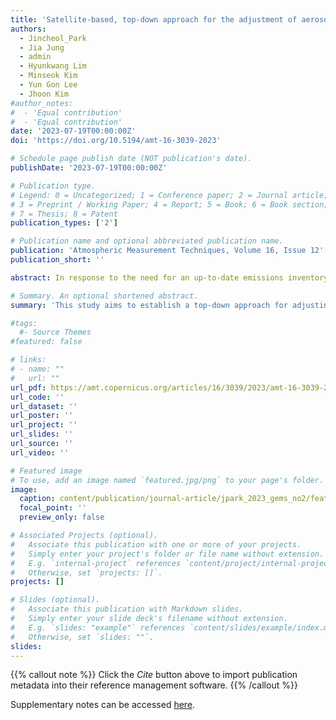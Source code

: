 ```yaml
---
title: 'Satellite-based, top-down approach for the adjustment of aerosol precursor emissions over East Asia: the TROPOspheric Monitoring Instrument (TROPOMI) NO2 product and the Geostationary Environment Monitoring Spectrometer (GEMS) aerosol optical depth (AOD) data fusion product and its proxy'
authors:
  - Jincheol_Park
  - Jia Jung
  - admin
  - Hyunkwang Lim
  - Minseok Kim
  - Yun Gon Lee
  - Jhoon Kim
#author_notes:
#  - 'Equal contribution'
#  - 'Equal contribution'
date: '2023-07-19T00:00:00Z'
doi: 'https://doi.org/10.5194/amt-16-3039-2023'

# Schedule page publish date (NOT publication's date).
publishDate: '2023-07-19T00:00:00Z'

# Publication type.
# Legend: 0 = Uncategorized; 1 = Conference paper; 2 = Journal article;
# 3 = Preprint / Working Paper; 4 = Report; 5 = Book; 6 = Book section;
# 7 = Thesis; 8 = Patent
publication_types: ['2']

# Publication name and optional abbreviated publication name.
publication: 'Atmospheric Measurement Techniques, Volume 16, Issue 12'
publication_short: ''

abstract: In response to the need for an up-to-date emissions inventory and the recent achievement of geostationary observations afforded by the Geostationary Environment Monitoring Spectrometer (GEMS) and its sister instruments, this study aims to establish a top-down approach for adjusting aerosol precursor emissions over East Asia. This study involves a series of the TROPOspheric Monitoring Instrument (TROPOMI) NO2 product, the GEMS aerosol optical depth (AOD) data fusion product and its proxy product, and chemical transport model (CTM)-based inverse modeling techniques. We begin by sequentially adjusting bottom-up estimates of nitrogen oxides (NOx) and primary particulate matter (PM) emissions, both of which significantly contribute to aerosol loadings over East Asia to reduce model biases in AOD simulations during the year 2019. While the model initially underestimates AOD by 50.73 % on average, the sequential emissions adjustments that led to overall increases in the amounts of NOx emissions by 122.79 % and of primary PM emissions by 76.68 % and 114.63 % (single- and multiple-instrument-derived emissions adjustments, respectively) reduce the extents of AOD underestimation to 33.84 % and 19.60 %, respectively. We consider the outperformance of the model using the emissions constrained by the data fusion product to be the result of the improvement in the quantity of available data. Taking advantage of the data fusion product, we perform sequential emissions adjustments during the spring of 2022, the period during which the substantial reductions in anthropogenic emissions took place accompanied by the COVID-19 pandemic lockdowns over highly industrialized and urbanized regions in China. While the model initially overestimates surface PM2.5 concentrations by 47.58 % and 20.60 % in the North China Plain (NCP) region and South Korea (hereafter referred to as Korea), the sequential emissions adjustments that led to overall decreases in NOx and primary PM emissions by 7.84 % and 9.03 %, respectively, substantially reduce the extents of PM2.5 underestimation to 19.58 % and 6.81 %, respectively. These findings indicate that the series of emissions adjustments, supported by the TROPOMI and GEMS-involved data fusion products, performed in this study are generally effective at reducing model biases in simulations of aerosol loading over East Asia; in particular, the model performance tends to improve to a greater extent on the condition that spatiotemporally more continuous and frequent observational references are used to capture variations in bottom-up estimates of emissions. In addition to reconfirming the close association between aerosol precursor emissions and AOD as well as surface PM2.5 concentrations, the findings of this study could provide a useful basis for how to most effectively exploit multisource top-down information for capturing highly varying anthropogenic emissions.

# Summary. An optional shortened abstract.
summary: 'This study aims to establish a top-down approach for adjusting aerosol precursor emissions over East Asia. This study involves a series of the TROPOspheric Monitoring Instrument (TROPOMI) NO2 product, the Geostationary Environment Monitoring Spectrometer (GEMS) aerosol optical depth (AOD) data fusion product and its proxy product, and chemical transport model (CTM)-based inverse modeling techniques. We begin by sequentially adjusting bottom-up estimates of nitrogen oxides (NOx) and primary particulate matter (PM) emissions, both of which significantly contribute to aerosol loadings over East Asia to reduce model biases in AOD simulations during the year 2019. While the model initially underestimates AOD by 50.73 % on average, the sequential emissions adjustments that led to overall increases in the amounts of NOx emissions by 122.79 % and of primary PM emissions by 76.68 % and 114.63 % (single- and multiple-instrument-derived emissions adjustments, respectively) reduce the extents of AOD underestimation to 33.84 % and 19.60 %, respectively. We consider the outperformance of the model using the emissions constrained by the data fusion product to be the result of the improvement in the quantity of available data. Taking advantage of the data fusion product, we perform sequential emissions adjustments during the spring of 2022, the period during which the substantial reductions in anthropogenic emissions took place accompanied by the COVID-19 pandemic lockdowns over highly industrialized and urbanized regions in China. While the model initially overestimates surface PM2.5 concentrations by 47.58 % and 20.60 % in the North China Plain (NCP) region and South Korea (hereafter referred to as Korea), the sequential emissions adjustments that led to overall decreases in NOx and primary PM emissions by 7.84 % and 9.03 %, respectively, substantially reduce the extents of PM2.5 underestimation to 19.58 % and 6.81 %, respectively. These findings indicate that the series of emissions adjustments, supported by the TROPOMI and GEMS-involved data fusion products, performed in this study are generally effective at reducing model biases in simulations of aerosol loading over East Asia; in particular, the model performance tends to improve'

#tags:
  #- Source Themes
#featured: false

# links:
# - name: ""
#   url: ""
url_pdf: https://amt.copernicus.org/articles/16/3039/2023/amt-16-3039-2023.pdf
url_code: ''
url_dataset: ''
url_poster: ''
url_project: ''
url_slides: ''
url_source: ''
url_video: ''

# Featured image
# To use, add an image named `featured.jpg/png` to your page's folder.
image:
  caption: content/publication/journal-article/jpark_2023_gems_no2/featured_jpark.jpeg
  focal_point: ''
  preview_only: false

# Associated Projects (optional).
#   Associate this publication with one or more of your projects.
#   Simply enter your project's folder or file name without extension.
#   E.g. `internal-project` references `content/project/internal-project/index.md`.
#   Otherwise, set `projects: []`.
projects: []

# Slides (optional).
#   Associate this publication with Markdown slides.
#   Simply enter your slide deck's filename without extension.
#   E.g. `slides: "example"` references `content/slides/example/index.md`.
#   Otherwise, set `slides: ""`.
slides:
---
```


{{% callout note %}}
Click the _Cite_ button above to import publication metadata into their reference management software.
{{% /callout %}}

Supplementary notes can be accessed [here](https://amt.copernicus.org/articles/16/3039/2023/amt-16-3039-2023-supplement.pdf).
